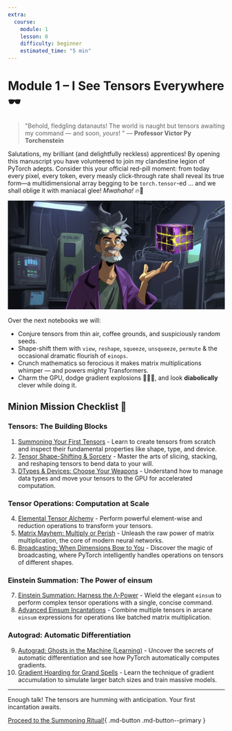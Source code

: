 ```yaml
---
extra:
  course:
    module: 1
    lesson: 0
    difficulty: beginner
    estimated_time: "5 min"
---
```


# Module 1 – I See Tensors Everywhere 🕶️

> "Behold, fledgling datanauts! The world is naught but tensors awaiting my command — and soon, *yours*! " — **Professor Victor Py Torchenstein**

Salutations, my brilliant (and delightfully reckless) apprentices! By opening this manuscript you have volunteered to join my clandestine legion of PyTorch adepts. Consider this your official red-pill moment: from today every pixel, every token, every measly click-through rate shall reveal its true form—a multidimensional array begging to be `torch.tensor`-ed … and we shall oblige it with maniacal glee! *Mwahaha!* 🔥🧪

![pytorch tensors everywhere](/assets/images/torchenstein_presenting_cube.png)

Over the next notebooks we will:

- Conjure tensors from thin air, coffee grounds, and suspiciously random seeds.
- Shape-shift them with `view`, `reshape`, `squeeze`, `unsqueeze`, `permute` & the occasional dramatic flourish of `einops`.
- Crunch mathematics so ferocious it makes matrix multiplications whimper — and powers mighty Transformers.
- Charm the GPU, dodge gradient explosions 🏃‍♂️💥, and look **diabolically** clever while doing it.

## Minion Mission Checklist 📝

### Tensors: The Building Blocks
1. [Summoning Your First Tensors](01_introduction_to_tensors.ipynb) - Learn to create tensors from scratch and inspect their fundamental properties like shape, type, and device.
2. [Tensor Shape-Shifting & Sorcery](02_tensor_manipulation.ipynb) - Master the arts of slicing, stacking, and reshaping tensors to bend data to your will.
3. [DTypes & Devices: Choose Your Weapons](03_data_types_and_devices.ipynb) - Understand how to manage data types and move your tensors to the GPU for accelerated computation.

### Tensor Operations: Computation at Scale
4. [Elemental Tensor Alchemy](04_tensor_math_operations.ipynb) - Perform powerful element-wise and reduction operations to transform your tensors.
5. [Matrix Mayhem: Multiply or Perish](05_matrix_multiplication.ipynb) - Unleash the raw power of matrix multiplication, the core of modern neural networks.
6. [Broadcasting: When Dimensions Bow to You](06_broadcasting.ipynb) - Discover the magic of broadcasting, where PyTorch intelligently handles operations on tensors of different shapes.

### Einstein Summation: The Power of einsum
7. [Einstein Summation: Harness the Λ-Power](07_einstein_summation.ipynb) - Wield the elegant `einsum` to perform complex tensor operations with a single, concise command.
8. [Advanced Einsum Incantations](08_advanced_einstein_summation.ipynb) - Combine multiple tensors in arcane `einsum` expressions for operations like batched matrix multiplication.

### Autograd: Automatic Differentiation
9. [Autograd: Ghosts in the Machine (Learning)](09_autograd.ipynb) - Uncover the secrets of automatic differentiation and see how PyTorch automatically computes gradients.
10. [Gradient Hoarding for Grand Spells](10_gradient_accumulation.ipynb) - Learn the technique of gradient accumulation to simulate larger batch sizes and train massive models.

---

Enough talk! The tensors are humming with anticipation. Your first incantation awaits.

[Proceed to the Summoning Ritual!](01_introduction_to_tensors.ipynb){ .md-button .md-button--primary }



